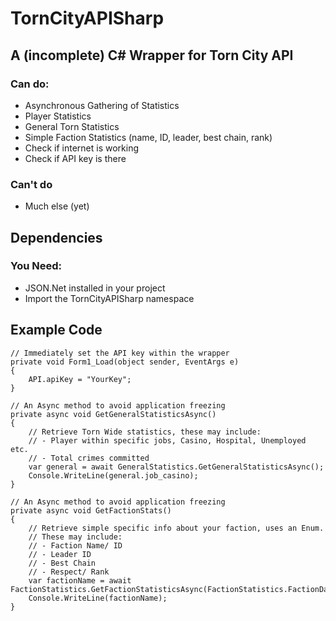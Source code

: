# TornCityAPISharp
## A (incomplete) C# Wrapper for Torn City API

### Can do:
- Asynchronous Gathering of Statistics
- Player Statistics
- General Torn Statistics
- Simple Faction Statistics (name, ID, leader, best chain, rank)
- Check if internet is working
- Check if API key is there

### Can't do
- Much else (yet)

## Dependencies
### You Need:
- JSON.Net installed in your project
- Import the TornCityAPISharp namespace

## Example Code
```
// Immediately set the API key within the wrapper
private void Form1_Load(object sender, EventArgs e)
{
	API.apiKey = "YourKey";
}

// An Async method to avoid application freezing
private async void GetGeneralStatisticsAsync()
{
	// Retrieve Torn Wide statistics, these may include:
	// - Player within specific jobs, Casino, Hospital, Unemployed etc.
	// - Total crimes committed
	var general = await GeneralStatistics.GetGeneralStatisticsAsync();
	Console.WriteLine(general.job_casino);
}

// An Async method to avoid application freezing
private async void GetFactionStats()
{
	// Retrieve simple specific info about your faction, uses an Enum.
	// These may include:
	// - Faction Name/ ID
	// - Leader ID
	// - Best Chain
	// - Respect/ Rank
	var factionName = await FactionStatistics.GetFactionStatisticsAsync(FactionStatistics.FactionData.name);
	Console.WriteLine(factionName);
}
```
